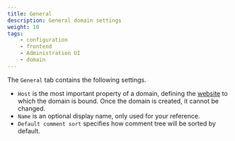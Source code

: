 ```yaml
---
title: General
description: General domain settings
weight: 10
tags:
    - configuration
    - frontend
    - Administration UI
    - domain
---
```


The `General` tab contains the following settings.

<!--more-->

* `Host` is the most important property of a domain, defining the [website](/kb/domain#host) to which the domain is bound. Once the domain is created, it cannot be changed.
* `Name` is an optional display name, only used for your reference.
* `Default comment sort` specifies how comment tree will be sorted by default.
